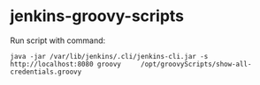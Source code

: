 # jenkins-groovy-scripts

Run script with command:

```java -jar /var/lib/jenkins/.cli/jenkins-cli.jar -s http://localhost:8080 groovy     /opt/groovyScripts/show-all-credentials.groovy```
